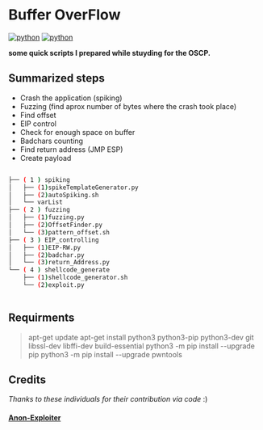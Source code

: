 
# Buffer OverFlow
[![python](https://img.shields.io/badge/python-2-blue.svg)](https://www.python.org/downloads/)  [![python](https://img.shields.io/badge/python-3-blue.svg)](https://www.python.org/downloads/)

**some quick scripts I prepared while stuyding for the OSCP.**

## Summarized steps
- Crash the application (spiking)
- Fuzzing (find aprox number of bytes where the crash took place)
- Find offset
- EIP control
- Check for enough space on buffer
- Badchars counting
- Find return address (JMP ESP)
- Create payload

```sh

├── ( 1 ) spiking
│   ├── (1)spikeTemplateGenerator.py
│   ├── (2)autoSpiking.sh
│   └── varList
├── ( 2 ) fuzzing
│   ├── (1)fuzzing.py
│   ├── (2)OffsetFinder.py
│   └── (3)pattern_offset.sh
├── ( 3 ) EIP_controlling
│   ├── (1)EIP-RW.py
│   ├── (2)badchar.py
│   └── (3)return_Address.py
└── ( 4 ) shellcode_generate
    ├── (1)shellcode_generator.sh
    └── (2)exploit.py
    
```
## Requirments

>apt-get update
>apt-get install python3 python3-pip python3-dev git libssl-dev libffi-dev build-essential
>python3 -m pip install --upgrade pip
>python3 -m pip install --upgrade pwntools

## Credits
_Thanks to these individuals for their contribution via code_ :)
#### [Anon-Exploiter](https://github.com/Anon-Exploiter/BOF)
